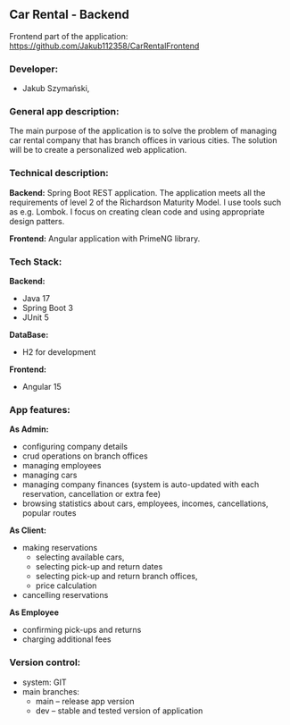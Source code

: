 ## Car Rental - Backend

Frontend part of the application: https://github.com/Jakub112358/CarRentalFrontend

### Developer:
- Jakub Szymański, 

### General app description:
The main purpose of the application is to solve the problem of managing car rental company that has branch offices in various cities. 
The solution will be to create a personalized web application.

### Technical description: 

**Backend:**
Spring Boot REST application. The application meets all the requirements of level 2 of the Richardson Maturity Model. 
I use tools such as e.g. Lombok. I focus on creating clean code and using appropriate design patters.

**Frontend:**
Angular application with PrimeNG library.

### Tech Stack:
**Backend:**
- Java 17
- Spring Boot 3
- JUnit 5

**DataBase:**
- H2 for development

**Frontend:**
- Angular 15

### App features: 

**As Admin:**

- configuring company details
- crud operations on branch offices
- managing employees
- managing cars
- managing company finances (system is auto-updated with each reservation, cancellation or extra fee)
- browsing statistics about cars, employees, incomes, cancellations, popular routes


 **As Client:**
 
- making reservations
  - selecting available cars,
  - selecting pick-up and return dates 
  - selecting pick-up and return branch offices,
  - price calculation
- cancelling reservations

**As Employee**

- confirming pick-ups and returns
- charging additional fees

### Version control: 
- system: GIT
- main branches:
  - main – release app version
  - dev – stable and tested version of application

